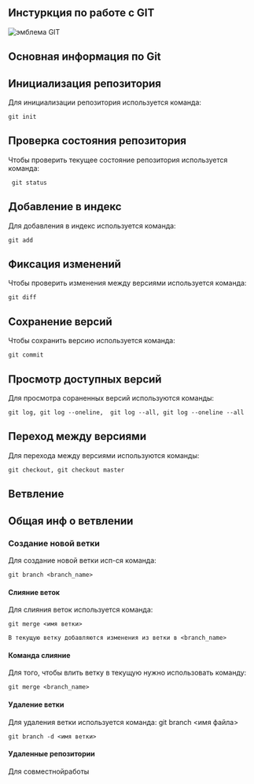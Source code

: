 ## **Инстуркция по работе с GIT**

![эмблема GIT](git.jpg)

## Основная информация по Git

## Инициализация репозитория

Для инициализации репозитория используется команда:

    git init

## Проверка состояния репозитория

Чтобы проверить текущее состояние репозитория используется команда:
    
     git status

## Добавление в индекс

Для добавления в индекс используется команда:

    git add

## Фиксация изменений

Чтобы проверить изменения между версиями используется команда:

    git diff

## Сохранение версий

Чтобы сохранить версию используется команда:

    git commit

## Просмотр доступных версий

Для просмотра сораненных версий используются команды:

    git log, git log --oneline,  git log --all, git log --oneline --all

## Переход между версиями

Для перехода между версиями используются команды:

    git checkout, git checkout master

## Ветвление

## Общая инф о ветвлении

### Создание новой ветки

Для создание новой ветки исп-ся команда:

    git branch <branch_name>

#### Слияние веток

Для слияния веток используется команда:

    git merge <имя ветки>
    
    В текущую ветку добавляются изменения из ветки в <branch_name>

#### Команда слияние

Для того, чтобы влить ветку в текущую нужно использовать команду:

    git merge <branch_name>

#### Удаление ветки

Для удаления ветки используется команда: git branch <имя файла>

    git branch -d <имя ветки>

#### Удаленные репозитории

Для совместнойработы
